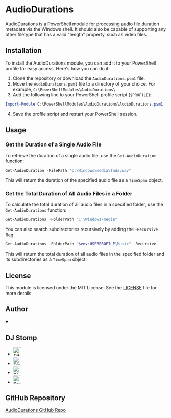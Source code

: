 # AudioDurations

AudioDurations is a PowerShell module for processing audio file duration metadata via the Windows shell. It should also be capable of supporting any other filetype that has a valid "length" property, such as video files.

## Installation

To install the AudioDurations module, you can add it to your PowerShell profile for easy access. Here's how you can do it:

1. Clone the repository or download the `AudioDurations.psm1` file.
2. Move the `AudioDurations.psm1` file to a directory of your choice. For example, `C:\PowerShellModules\AudioDurations\`.
3. Add the following line to your PowerShell profile script (`$PROFILE`):

```powershell
Import-Module C:\PowerShellModules\AudioDurations\AudioDurations.psm1
```

4. Save the profile script and restart your PowerShell session.

## Usage

### Get the Duration of a Single Audio File

To retrieve the duration of a single audio file, use the `Get-AudioDuration` function:

```powershell
Get-AudioDuration -FilePath "C:\Windows\media\tada.wav"
```

This will return the duration of the specified audio file as a `TimeSpan` object.

### Get the Total Duration of All Audio Files in a Folder

To calculate the total duration of all audio files in a specified folder, use the `Get-AudioDurations` function:

```powershell
Get-AudioDurations -FolderPath "C:\Windows\media"
```

You can also search subdirectories recursively by adding the `-Recursive` flag:

```powershell
Get-AudioDurations -FolderPath "$env:USERPROFILE\Music" -Recursive
```

This will return the total duration of all audio files in the specified folder and its subdirectories as a `TimeSpan` object.

## License

This module is licensed under the MIT License. See the [LICENSE](LICENSE) file for more details.

## Author

<details open>
  <summary>
    <h2>DJ Stomp</h2>
  </summary>
  <ul>
    <li>
      <a href="https://github.com/DJStompZone">
        <img alt="GitHub" height="26px" src="https://www.svgrepo.com/show/303615/github-icon-1-logo.svg">
      </a>
    </li>
    <li>
      <a href="https://discord.stomp.zone">
        <img height="26px" alt="Discord" src="https://www.svgrepo.com/show/353655/discord-icon.svg">
      </a>
    </li>
    <li>
      <a href="https://youtube.com/@djstompzone">
        <img height="26px" alt="YouTube" src="https://www.svgrepo.com/show/475700/youtube-color.svg">
      </a>
    </li>
    <li>
      <a href="https://soundcloud.com/djstompzone">
        <img height="26px" alt="SoundCloud" src="https://www.svgrepo.com/show/382735/soundcloud-sound-cloud.svg">
      </a>
    </li>
  </ul>
</details>

## GitHub Repository

[AudioDurations GitHub Repo](https://github.com/DJStompZone/AudioDurations)
